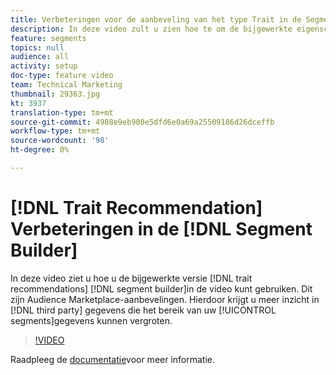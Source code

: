 ```yaml
---
title: Verbeteringen voor de aanbeveling van het type Trait in de Segment Builder
description: In deze video zult u zien hoe te om de bijgewerkte eigenschapaanbevelingen in de segmentbouwer te gebruiken, die Audience Marketplace aanbevelingen zijn. Hierdoor krijgt u meer inzicht in gegevens van derden die het bereik van uw segmenten kunnen uitbreiden.
feature: segments
topics: null
audience: all
activity: setup
doc-type: feature video
team: Technical Marketing
thumbnail: 29363.jpg
kt: 3937
translation-type: tm+mt
source-git-commit: 4988e9eb900e5dfd6e0a69a25509186d26dceffb
workflow-type: tm+mt
source-wordcount: '98'
ht-degree: 0%

---
```



# [!DNL Trait Recommendation] Verbeteringen in de [!DNL Segment Builder]

In deze video ziet u hoe u de bijgewerkte versie [!DNL trait recommendations] [!DNL segment builder]in de video kunt gebruiken. Dit zijn Audience Marketplace-aanbevelingen. Hierdoor krijgt u meer inzicht in [!DNL third party] gegevens die het bereik van uw [!UICONTROL segments]gegevens kunnen vergroten.

>[!VIDEO](https://video.tv.adobe.com/v/29363/?quality=12)

Raadpleeg de [documentatie](https://docs.adobe.com/help/en/audience-manager/user-guide/features/segments/trait-recommendations.html)voor meer informatie.
